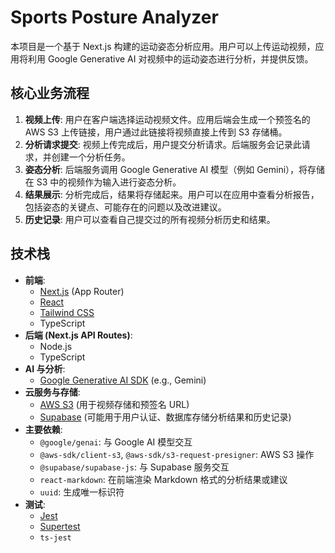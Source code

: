 # Sports Posture Analyzer

本项目是一个基于 Next.js 构建的运动姿态分析应用。用户可以上传运动视频，应用将利用 Google Generative AI 对视频中的运动姿态进行分析，并提供反馈。

## 核心业务流程

1.  **视频上传**: 用户在客户端选择运动视频文件。应用后端会生成一个预签名的 AWS S3 上传链接，用户通过此链接将视频直接上传到 S3 存储桶。
2.  **分析请求提交**: 视频上传完成后，用户提交分析请求。后端服务会记录此请求，并创建一个分析任务。
3.  **姿态分析**: 后端服务调用 Google Generative AI 模型（例如 Gemini），将存储在 S3 中的视频作为输入进行姿态分析。
4.  **结果展示**: 分析完成后，结果将存储起来。用户可以在应用中查看分析报告，包括姿态的关键点、可能存在的问题以及改进建议。
5.  **历史记录**: 用户可以查看自己提交过的所有视频分析历史和结果。

## 技术栈

*   **前端**:
    *   [Next.js](https://nextjs.org/) (App Router)
    *   [React](https://react.dev/)
    *   [Tailwind CSS](https://tailwindcss.com/)
    *   TypeScript
*   **后端 (Next.js API Routes)**:
    *   Node.js
    *   TypeScript
*   **AI 与分析**:
    *   [Google Generative AI SDK](https://ai.google.dev/docs) (e.g., Gemini)
*   **云服务与存储**:
    *   [AWS S3](https://aws.amazon.com/s3/) (用于视频存储和预签名 URL)
    *   [Supabase](https://supabase.com/) (可能用于用户认证、数据库存储分析结果和历史记录)
*   **主要依赖**:
    *   `@google/genai`: 与 Google AI 模型交互
    *   `@aws-sdk/client-s3`, `@aws-sdk/s3-request-presigner`: AWS S3 操作
    *   `@supabase/supabase-js`: 与 Supabase 服务交互
    *   `react-markdown`: 在前端渲染 Markdown 格式的分析结果或建议
    *   `uuid`: 生成唯一标识符
*   **测试**:
    *   [Jest](https://jestjs.io/)
    *   [Supertest](https://github.com/ladjs/supertest)
    *   `ts-jest`

